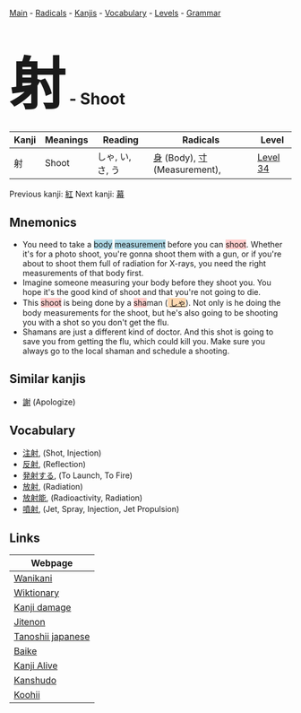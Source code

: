 <style> bigfont {font-size: 100px}</style>
[Main](../index.md) -
[Radicals](../radicals.md) -
[Kanjis](../kanjis.md) -
[Vocabulary](../vocabulary.md) -
[Levels](../levels.md) -
[Grammar](../grammar.md)
# <bigfont> 射</bigfont> - Shoot 

| Kanji | Meanings | Reading | Radicals | Level |
| --- | --- | --- | --- | --- |
| 射 | Shoot | しゃ, い, さ, う | [身](../radicals/身.md) (Body), [寸](../radicals/寸.md) (Measurement),  | [Level 34](../levels/wk_level34.md) |

Previous kanji: [紅](紅.md) Next kanji: [幕](幕.md) 

## Mnemonics
 * You need to take a <span style="background-color:#ADD8E6"> body</span> <span style="background-color:#ADD8E6"> measurement</span> before you can <span style="background-color:#ffcccb"> shoot</span>. Whether it's for a photo shoot, you're gonna shoot them with a gun, or if you're about to shoot them full of radiation for X-rays, you need the right measurements of that body first.
* Imagine someone measuring your body before they shoot you. You hope it's the good kind of shoot and that you're not going to die.
* This <span style="background-color:#ffcccb"> shoot</span> is being done by a <span style="background-color:#ffcccb"> sha</span>man (<span style="background-color:#fed8b1"> [しゃ](https://jisho.org/search/しゃ)</span>). Not only is he doing the body measurements for the shoot, but he's also going to be shooting you with a shot so you don't get the flu.
* Shamans are just a different kind of doctor. And this shot is going to save you from getting the flu, which could kill you. Make sure you always go to the local shaman and schedule a shooting.


## Similar kanjis
 * [謝](謝.md) (Apologize)


## Vocabulary
 * [注射](../vocabulary/射.md), (Shot, Injection)
* [反射](../vocabulary/射.md), (Reflection)
* [発射する](../vocabulary/射.md), (To Launch, To Fire)
* [放射](../vocabulary/射.md), (Radiation)
* [放射能](../vocabulary/射.md), (Radioactivity, Radiation)
* [噴射](../vocabulary/射.md), (Jet, Spray, Injection, Jet Propulsion)



## Links 

| Webpage |
| --- |
| [Wanikani          ](https://www.wanikani.com/kanji/射) |
| [Wiktionary        ](https://en.wiktionary.org/wiki/射) |
| [Kanji damage      ](http://www.kanjidamage.com/kanji/search?utf8=✓&q=射) |
| [Jitenon           ](https://jitenon.com/kanji/射) |
| [Tanoshii japanese ](https://www.tanoshiijapanese.com/dictionary/kanji.cfm?k=射) |
| [Baike             ](https://baike.baidu.com/item/射) |
| [Kanji Alive       ](https://app.kanjialive.com/射) |
| [Kanshudo          ](https://www.kanshudo.com/searchmn?q=射) |
| [Koohii            ](https://kanji.koohii.com/study/kanji/射) |
